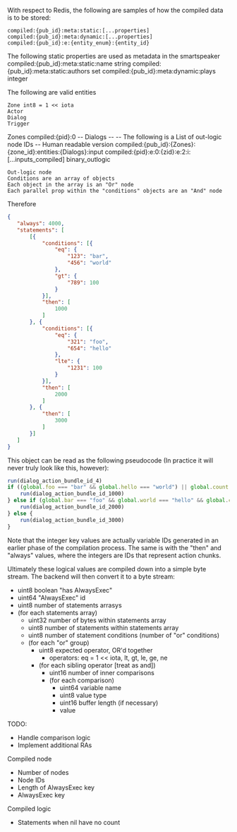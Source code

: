 With respect to Redis, the following are samples of how the compiled data is to be stored:
```
compiled:{pub_id}:meta:static:[...properties]
compiled:{pub_id}:meta:dynamic:[...properties]
compiled:{pub_id}:e:{entity_enum}:{entity_id}
```

The following static properties are used as metadata in the smartspeaker
compiled:{pub_id}:meta:static:name string
compiled:{pub_id}:meta:static:authors set
compiled:{pub_id}:meta:dynamic:plays integer

The following are valid entities
```
Zone int8 = 1 << iota
Actor
Dialog
Trigger
```

Zones
  compiled:{pid}:0
  -- Dialogs --
  -- The following is a List of out-logic node IDs
  -- Human readable version compiled:{pub_id}:{Zones}:{zone_id}:entities:{Dialogs}:input
  compiled:{pid}:e:0:{zid}:e:2:i:[...inputs_compiled] binary_outlogic

```
Out-logic node
Conditions are an array of objects
Each object in the array is an "Or" node
Each parallel prop within the "conditions" objects are an "And" node
```

Therefore

```json
{
   "always": 4000,
   "statements": [
       [{
           "conditions": [{
               "eq": {
                   "123": "bar",
                   "456": "world"
               },
               "gt": {
                   "789": 100
               }
           }],
           "then": [
               1000
           ]
       }, {
           "conditions": [{
               "eq": {
                   "321": "foo",
                   "654": "hello"
               },
               "lte": {
                   "1231": 100
               }
           }],
           "then": [
               2000
           ]
       }, {
           "then": [
               3000
           ]
       }]
   ]
}
```

This object can be read as the following pseudocode
(In practice it will never truly look like this, however):
```js
run(dialog_action_bundle_id_4)
if ((global.foo === "bar" && global.hello === "world") || global.count > 100) {
	run(dialog_action_bundle_id_1000)
} else if (global.bar === "foo" && global.world === "hello" && global.count <= 100) {
	run(dialog_action_bundle_id_2000)
} else {
    run(dialog_action_bundle_id_3000)
}
```

Note that the integer key values are actually variable IDs generated in an earlier phase of the compilation process.
The same is with the "then" and "always" values, where the integers are IDs that represent action chunks.

Ultimately these logical values are compiled down into a simple byte stream.
The backend will then convert it to a byte stream:

- uint8 boolean "has AlwaysExec"
- uint64 "AlwaysExec" id
- uint8 number of statements arrasys
- (for each statements array)
  - uint32 number of bytes within statements array
  - uint8 number of statements within statements array
  - uint8 number of statement conditions (number of "or" conditions)
  - (for each "or" group)
    - uint8 expected operator, OR'd together
        - operators: eq = 1 << iota, lt, gt, le, ge, ne
    - (for each sibling operator [treat as and])
        - uint16 number of inner comparisons
        - (for each comparison)
            - uint64 variable name
            - uint8 value type
            - uint16 buffer length (if necessary)
            - value



TODO:
- Handle comparison logic
- Implement additional RAs

Compiled node
- Number of nodes
- Node IDs
- Length of AlwaysExec key
- AlwaysExec key

Compiled logic
- Statements when nil have no count